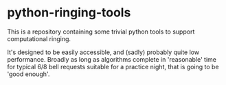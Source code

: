 python-ringing-tools
====================

This is a repository containing some trivial python tools to support computational ringing.

It's designed to be easily accessible, and (sadly) probably quite low performance.  Broadly
as long as algorithms complete in 'reasonable' time for typical 6/8 bell requests suitable for a
practice night, that is going to be 'good enough'.



